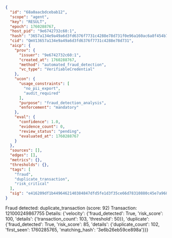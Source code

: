 ```json
{
  "id": "68a0aacbdcebab12",
  "scope": "agent",
  "key": "RESULT",
  "epoch": 1760288767,
  "host_pid": "9e6742732c60:1",
  "hash": "3657a134e9a49a6d3fd6376f7731c4288e78d731f0e96a160ac6a8f454b79417",
  "cid": "QmV13657a134e9a49a6d3fd6376f7731c4288e78d731",
  "aicp": {
    "prov": {
      "issuer": "9e6742732c60:1",
      "created_at": 1760288767,
      "method": "automated_fraud_detection",
      "vc_type": "VerifiableCredential"
    },
    "ucon": {
      "usage_constraints": [
        "no_pii_export",
        "audit_required"
      ],
      "purpose": "fraud_detection_analysis",
      "enforcement": "mandatory"
    },
    "eval": {
      "confidence": 1.0,
      "evidence_count": 0,
      "review_status": "pending",
      "evaluated_at": 1760288767
    }
  },
  "sources": [],
  "edges": [],
  "metrics": {},
  "thresholds": {},
  "tags": [
    "fraud",
    "duplicate_transaction",
    "risk_critical"
  ],
  "sig": "e416209df1b4496462140384847dfd5fe1d3f35ce66d78310880c45e7a9685bc"
}
```

Fraud detected: duplicate_transaction (score: 92)
Transaction: 121000249867755
Details: {'velocity': {'fraud_detected': True, 'risk_score': 100, 'details': {'transaction_count': 103, 'threshold': 50}}, 'duplicate': {'fraud_detected': True, 'risk_score': 85, 'details': {'duplicate_count': 102, 'first_seen': 1760285765, 'matching_hash': '3e6b26eb59ce898a'}}}